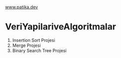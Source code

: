 www.patika.dev

# VeriYapilariveAlgoritmalar
1) Insertion Sort Projesi
2) Merge Projesi 
3) Binary Search Tree Projesi
